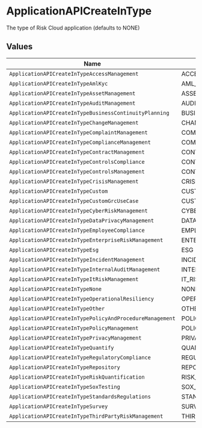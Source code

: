 # ApplicationAPICreateInType

The type of Risk Cloud application (defaults to NONE)


## Values

| Name                                                     | Value                                                    |
| -------------------------------------------------------- | -------------------------------------------------------- |
| `ApplicationAPICreateInTypeAccessManagement`             | ACCESS_MANAGEMENT                                        |
| `ApplicationAPICreateInTypeAmlKyc`                       | AML_KYC                                                  |
| `ApplicationAPICreateInTypeAssetManagement`              | ASSET_MANAGEMENT                                         |
| `ApplicationAPICreateInTypeAuditManagement`              | AUDIT_MANAGEMENT                                         |
| `ApplicationAPICreateInTypeBusinessContinuityPlanning`   | BUSINESS_CONTINUITY_PLANNING                             |
| `ApplicationAPICreateInTypeChangeManagement`             | CHANGE_MANAGEMENT                                        |
| `ApplicationAPICreateInTypeComplaintManagement`          | COMPLAINT_MANAGEMENT                                     |
| `ApplicationAPICreateInTypeComplianceManagement`         | COMPLIANCE_MANAGEMENT                                    |
| `ApplicationAPICreateInTypeContractManagement`           | CONTRACT_MANAGEMENT                                      |
| `ApplicationAPICreateInTypeControlsCompliance`           | CONTROLS_COMPLIANCE                                      |
| `ApplicationAPICreateInTypeControlsManagement`           | CONTROLS_MANAGEMENT                                      |
| `ApplicationAPICreateInTypeCrisisManagement`             | CRISIS_MANAGEMENT                                        |
| `ApplicationAPICreateInTypeCustom`                       | CUSTOM                                                   |
| `ApplicationAPICreateInTypeCustomGrcUseCase`             | CUSTOM_GRC_USE_CASE                                      |
| `ApplicationAPICreateInTypeCyberRiskManagement`          | CYBER_RISK_MANAGEMENT                                    |
| `ApplicationAPICreateInTypeDataPrivacyManagement`        | DATA_PRIVACY_MANAGEMENT                                  |
| `ApplicationAPICreateInTypeEmployeeCompliance`           | EMPLOYEE_COMPLIANCE                                      |
| `ApplicationAPICreateInTypeEnterpriseRiskManagement`     | ENTERPRISE_RISK_MANAGEMENT                               |
| `ApplicationAPICreateInTypeEsg`                          | ESG                                                      |
| `ApplicationAPICreateInTypeIncidentManagement`           | INCIDENT_MANAGEMENT                                      |
| `ApplicationAPICreateInTypeInternalAuditManagement`      | INTERNAL_AUDIT_MANAGEMENT                                |
| `ApplicationAPICreateInTypeItRiskManagement`             | IT_RISK_MANAGEMENT                                       |
| `ApplicationAPICreateInTypeNone`                         | NONE                                                     |
| `ApplicationAPICreateInTypeOperationalResiliency`        | OPERATIONAL_RESILIENCY                                   |
| `ApplicationAPICreateInTypeOther`                        | OTHER                                                    |
| `ApplicationAPICreateInTypePolicyAndProcedureManagement` | POLICY_AND_PROCEDURE_MANAGEMENT                          |
| `ApplicationAPICreateInTypePolicyManagement`             | POLICY_MANAGEMENT                                        |
| `ApplicationAPICreateInTypePrivacyManagement`            | PRIVACY_MANAGEMENT                                       |
| `ApplicationAPICreateInTypeQuantify`                     | QUANTIFY                                                 |
| `ApplicationAPICreateInTypeRegulatoryCompliance`         | REGULATORY_COMPLIANCE                                    |
| `ApplicationAPICreateInTypeRepository`                   | REPOSITORY                                               |
| `ApplicationAPICreateInTypeRiskQuantification`           | RISK_QUANTIFICATION                                      |
| `ApplicationAPICreateInTypeSoxTesting`                   | SOX_TESTING                                              |
| `ApplicationAPICreateInTypeStandardsRegulations`         | STANDARDS_REGULATIONS                                    |
| `ApplicationAPICreateInTypeSurvey`                       | SURVEY                                                   |
| `ApplicationAPICreateInTypeThirdPartyRiskManagement`     | THIRD_PARTY_RISK_MANAGEMENT                              |